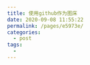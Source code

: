 ```yaml
---
title: 使用github作为图床
date: 2020-09-08 11:55:22
permalink: /pages/e5973e/
categories: 
  - post
tags: 
  - 
---
```

